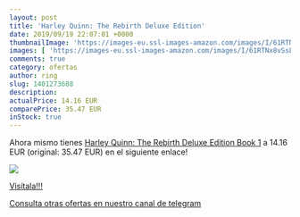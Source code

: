 ```yaml
---
layout: post
title: 'Harley Quinn: The Rebirth Deluxe Edition'
date: 2019/09/19 22:07:01 +0000
thumbnailImage: 'https://images-eu.ssl-images-amazon.com/images/I/61RTNx8vSsL._SL200_.jpg'
images: [ 'https://images-eu.ssl-images-amazon.com/images/I/61RTNx8vSsL._SL200_.jpg' ]
comments: true
category: ofertas
author: ring
slug: 1401273688
description:
actualPrice: 14.16 EUR
comparePrice: 35.47 EUR
inStock: true
---
```


Ahora mismo tienes [Harley Quinn: The Rebirth Deluxe Edition Book 1](https://www.amazon.com/dp/1401273688/?tag=redken08-20) a 14.16 EUR (original: 35.47 EUR) en el siguiente enlace!

[![](https://images-eu.ssl-images-amazon.com/images/I/61RTNx8vSsL._SL200_.jpg)](https://www.amazon.com/dp/1401273688/?tag=redken08-20)

[Visítala!!!](https://www.amazon.com/dp/1401273688/?tag=redken08-20)

[Consulta otras ofertas en nuestro canal de telegram](https://t.me/s/ofertas25)
